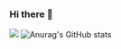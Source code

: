 ### Hi there 👋

<!--
**hyorinkim/hyorinkim** is a ✨ _special_ ✨ repository because its `README.md` (this file) appears on your GitHub profile.

Here are some ideas to get you started:

- 🔭 I’m currently working on ...
- 🌱 I’m currently learning ...
- 👯 I’m looking to collaborate on ...
- 🤔 I’m looking for help with ...
- 💬 Ask me about ...
- 📫 How to reach me: ...
- 😄 Pronouns: ...
- ⚡ Fun fact: ...
-->
<a href="https://blog.naver.com/gyfls2811" target="_blank"><img src="https://img.shields.io/badge/네이버-green?style=flat&logo=Naver&logoColor=#03C75A"/></a>
![Anurag's GitHub stats](https://github-readme-stats.vercel.app/api?username=hyorinkim&show_icons=true&theme=radical)
